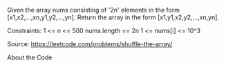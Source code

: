 Given the array nums consisting of '2n' elements in the form 
[x1,x2,...,xn,y1,y2,...,yn].
Return the array in the form 
[x1,y1,x2,y2,...,xn,yn].

Constraints:
1 <= n <= 500
nums.length == 2n
1 <= nums[i] <= 10^3

Source: https://leetcode.com/problems/shuffle-the-array/


About the Code
